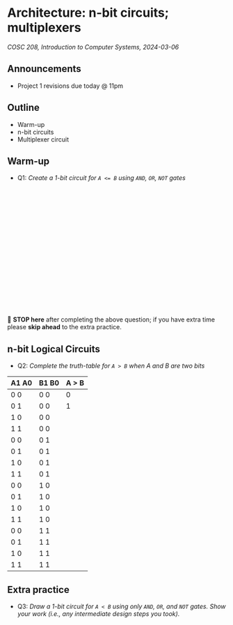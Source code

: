 # Architecture: n-bit circuits; multiplexers
_COSC 208, Introduction to Computer Systems, 2024-03-06_

## Announcements
* Project 1 revisions due today @ 11pm

## Outline
* Warm-up
* n-bit circuits
* Multiplexer circuit

## Warm-up

* Q1: _Create a 1-bit circuit for `A <= B` using `AND`, `OR`, `NOT` gates_

<p style="height:20em;"></p>

🛑 **STOP here** after completing the above question; if you have extra time please **skip ahead** to the extra practice.

## n-bit Logical Circuits

* Q2: _Complete the truth-table for `A > B` when A and B are two bits_

| A1 A0 | B1 B0 | A > B |
| ----- | ----- | ----- |
| 0   0 | 0   0 |   0   |
| 0   1 | 0   0 |   1   |
| 1   0 | 0   0 |       |
| 1   1 | 0   0 |       |
| 0   0 | 0   1 |       |
| 0   1 | 0   1 |       |
| 1   0 | 0   1 |       |
| 1   1 | 0   1 |       |
| 0   0 | 1   0 |       |
| 0   1 | 1   0 |       |
| 1   0 | 1   0 |       |
| 1   1 | 1   0 |       |
| 0   0 | 1   1 |       |
| 0   1 | 1   1 |       |
| 1   0 | 1   1 |       |
| 1   1 | 1   1 |       |

<div style="page-break-after:always;"></div>

## Extra practice

* Q3: _Draw a 1-bit circuit for `A < B` using only `AND`, `OR`, and `NOT` gates. Show your work (i.e., any intermediate design steps you took)._
